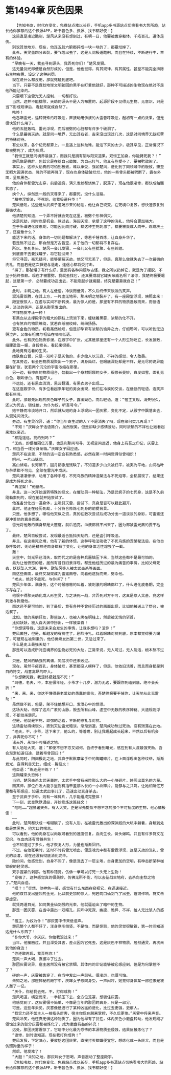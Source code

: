 # 第1494章 灰色因果
        【告知书友，时代在变化，免费站点难以长存，手机app多书源站点切换看书大势所趋，站长给你推荐的这个换源APP，听书音色多、换源、找书都好使！】
       这简直是凌迟酷刑，楚风从来没有想到过，有朝一日，他要被轰穿躯体，千疮百孔，遍体是伤。
       别说其他地方，现在，他连五脏六腑都碎成一块一块的了，都要烂掉了。
       此外，天灵盖四分五裂，要飞落出去了，这是人间极道酷刑，而且在持续，不断进行中，罕有的体验。
       “早晚有一天，我去寻到源头，我弄死你们！”楚风发狠。
       这无量剑光即便是自然形成的，但是，他也觉得，有其规律，有其属性，甚至不能完全排除有生物布置、设定了这种刑罚。
       现在说什么都没用，那就死磕到底吧。
       当下，只要不是谋划地球文明轮回的黑手在盯着他就好，那种不可描述的生物现在绝对不是他所能沾染的。
       只要眼下这雷光无人控制，一切都好说。
       当然，这并不能排除，天劫的源头不是人为布置的，起源阶段不见得无生物、无意识，只是当下形成规律后，看起来就成自然了。
       咕咚！
       他吞咽雷光，运转特殊的呼吸法，直接动用佛族的大雷音呼吸法，起初有一点的效果，但是很快没什么用了。
       他的五脏轰鸣，雷光浮现，而后被劈的心脏都有许多个破洞了。
       什么是最强天劫，就是同一境界，无出其右者，古来没出现过几次，这是对同境界无敌妖孽的特殊对待。
       有史以来，各个纪元都算上，一旦遇上这种劫难，能活下来的太少，极其罕见，正常情况下都被劈死了，成为灰烬。
       “我恒王就是同境界最强了，而我共是拥有阴与阳双道果，双恒王加身，你能劈死我？！”
       楚风像是挑衅，但其实是在给自己鼓舞，为自己打气，他真有些受不了，要被劈散架了。
       事实上，这种大劫真的可怕到极致，难以承受，强如楚风，进化到了同领域中的极致，臻至无暇大圆满状态，强的不能再强了，现在也身体破破烂烂，他的一些骨头都被劈断了，露在外面，呈焦黑色。
       他的身体都雷光击穿，前后透亮，满头发丝都烧焦了，脱落了，现在他很凄惨，都快成骷髅状态了。
       换个人，纵然是一般的天尊来了，都要死，没什么活路。
       “精神涅槃法，不死焰，给我极道升华！”
       楚风低吼，这些是从武疯子道场抄来的秘法，他让自己蜕变，在死境中复苏，想快速恢复到最强状态。
       他清楚的知道，一个弄不好就会死在这里，被劈个形神俱灭。
       这是死劫，同时也是机会，熬过去，海阔天空，承受了这种的洗礼，他将会更加强大。
       至于所谓进化疲惫期，可能因此而打破，都这种生死刺激了，都要被轰成人肉干，炼成灰土了，还疲惫什么？
       能活下来的话，身体的一切问题都解决了，等若千锤百炼，让自身升华了。
       若是熬不过去，那自然是万古皆空，关于他的一切都将不复存在。
       所以，生死关头，楚风一会儿发狠，一会儿又有些犹豫，有些纠结。
       到底要不去要找罐子，将它捡回来？
       将它寻回，毫无疑问，能够蒙蔽天劫，他又可无恙了，但是，真那么做就失去了一次最强的洗礼，而且若是这次躲避与退走，连信心都将受打击。
       “拼了，那破罐子有什么好，里面有各种问题与古怪，我之所以扔掉它，就是为了摆脱，不至于始终依赖。现在才被雷劈，我就去找它，还真要成就它罐天帝威名啊？滚你，我楚终极要崛起，这是第一步，必然要成功迈出去，不能刚起步就瘸腿，终究是要靠我自己！”
       ……
       此时，未明之地，有人在低语，冷淡而低沉，不久后终传来淡淡的笑声。
       混沌雾蒸腾，在其上方，一片虚无地带，那未明之地裂开了，有一座殿堂浮现，映照出来！
       殿堂很惊人，在虚与实间不断转换，最为惊人的是，那里有不祥的物质逸散而来，而低语声，淡淡的笑声，正是从那里发出的。
       不祥物质不止一种！
       有黑血从支撑殿宇的粗大的铜柱上流淌下来，缠绕着黑雾，浓郁的化不开。
       也有煞白的物质缭绕，犹若白纸被绞碎，纷纷扬扬。
       更有金色的物质，初看虽然灿烂，但是却孕育有浓郁的诡异之力，仔细聆听，可以听到无边哭泣声，又像有祖魔与祖仙在喃喃低语。
       此外，也有灰色物质弥漫，在殿宇中扩张，尤其是那里还有一个人形生物屹立，长发披散，细腰盈盈一握，身段修长，看起来很美。
       此地竟有活着的生灵。
       她肤色白皙，只是一双眸子是灰色的，多少给人以沉寂、不祥的感觉，令人敬畏。
       在其旁边，有金色物质凝聚出一个男子，满身灿烂，但眼底深处却是不祥，是无尽的诡异能量在扩张，犹若两个沉沦的宇宙浓缩在那里。
       另一边，有惨白的物质组合，勾勒出一个身材婀娜的女子，很修长曼妙，白发如雪，面孔无血色，眼眸惨白，有些吓人。
       不远处，还有黑血流淌，黑云翻涌，有黑衣男子出现……
       在这座殿宇中，有多位看起来年轻的男女出现，他们在冷漠的交谈，在低低的轻语，连笑声都有些冷。
       此时，那最先出现的灰色眸子的女子，露出疑色，而后轻语，道：“宿主又现，消失很久，还以为死去，锁住他，为仆为奴，听吾号令。”
       她平静而冷淡地开口，然后就从她的身上浮现出一团灰雾，变化不定，从殿宇中飘落出去，从混沌间消失。
       旁边，有生灵诧异，道：“你当年寄生过的人？不是消失了吗，现在缘何突兀再现？”
       “不知！”灰眸女子话语简介，虽然很美，但是却缺少感情波动，同时浓郁的不祥也让她看起来难以亲近。
       “相距遥远，找的到吗？”
       “无妨，即便相隔亿万里，也是刹那间可寻，无视空间远近，他身上有吾之印记，灰雾上门，相当吾一缕分身亲临。”灰眸女子回应道。
       楚风不在这里，不然的话一定会有熟悉感，必然在第一时间觉得似曾相识！
       明州，一片山脉间。
       高山倾塌，长河蒸干，圆月都像是残缺了，不知道多少山头被扫平，被夷为平地，山间枯叶与杂草都不可见，全部在雷光中成灰。
       楚风凄凄惨惨，动用了各种手段，不死鸟族的精神涅槃法与不死焰等，全都展现了，结果还是成为将死之身。
       “再涅槃！”他低吼。
       并且，这一次开始运转特殊的经文，在催动另一种秘法，乃是武疯子的七死身，这是不久前刚勒索到的，现在他就开始尝试了。
       他准备分化出一道身体，去吸引天雷，尝试下，真身是否可以藉此避开。
       此时，他正在经历死劫，十分符合修炼七死身的前提背景。
       只是，他多想了，哪怕他天纵之资，真的在数次尝试后成功分出一道淡淡的身影，可雷霆还是冲着他的真身而来。
       雷光将他轰的满身都是大窟窿，前后透亮，血液都溅不出来了，因为都被雷光蒸的要干枯了。
       最终，楚风百般尝试，发现最适合抵挡天劫的，还是盗引呼吸法。
       并且，在这垂死之境，他有了新的体悟，这种呼吸法吸收了不死鸟族的涅槃秘法后，在他自身呼吸时，无论是精神还肉身都有了变化，让他的身体活性增强了一截。
       轰！
       天空中，剑光早已消失，取而代之的是各种兵器镇压下来，当然这些都不是最可怕的。
       最为让他愤怒的是，居然有昔日旧景浮现，都是他经历过的最为痛苦的事情，比如父母死去，妖妖坠入大渊，黄牛、欧阳风等人被太武击杀等画面。
       而这些画面，最终又凝聚成为雷霆画卷，向着他遮拢而来，劈杀他。
       “老夫，绝对不能死，与你拼了！”
       楚风少年体，满身伤，这个时候嗷嗷的叫着，被刺激的眼睛都红了，什么进化疲惫期，完全不存在了。
       他恨不得那天劫化成人形生灵，与之决死一战，非弄死对方不可，这真是欺人太甚，竟这样刺激与折磨他。
       而这还不是可怕的，到了最后，竟有各种不曾经历过的画面出现，比如他被送上了祭台，被活祭了。
       比如，他的亲朋好友，那些故人，也被人绑在铜柱上，然后被无情的斩首。
       比如妖妖，被人自大渊中捞出，一样被枭首！
       “你想误导我，这是未来会发生的事情，让我多想吗？滚你！”
       楚风癫狂，但是，却越发的有抗性了，剧烈挣扎，红着眼睛对抗到底，原本都觉得要力竭了，可是现在被刺激的，他仿佛焕发出第二世，又活过来了。
       什么是史上最强天劫？
       那是可以造成所对应境界的生物必死的大劫，正常来说，无人可过，无人能活，根本熬不过去。
       只是，楚风的确强的离谱，同层次中还未败过。
       现在，虽然千疮百孔，身体破烂，甚至都没人模样了，但是，他依旧活着，而且周身都是刺目的符文，战意高昂的吓人。
       “你想劈死我，我楚终极就是不死！”
       “玛德，老夫，不，本座很年轻，小爷才十几岁，潜力无边，要跟你死磕到底，绝不会夭折！”
       “来，来，来，你这不懂得最老爱幼的愚蠢的家伙，吾楚终极要干掉你，让天地从此无雷劫！”
       虽然做不到，但是，架不住他想开口，发泄心中的愤懑。
       这场大劫，击穿了这片广袤的山脉，毁去所有山峰，虚空中无数的秩序神链、大道规则浮现，不断绞杀楚风。
       但是，他就是不死，顽强的活着，不断的挣扎与对抗。
       这场雷劫持续很久，直到天边雷光暗淡，渐渐消退，楚风成功熬过死劫，没有殒落在此地。
       “老夫，不，小爷，活下来了，他么的，等着瞧，别让我崛起成长起来，不然以后有机会了，非弄死你不可！”
       诸天外，永恒不可描述之地。
       有人哈哈大笑，道：“即便不想不念又如何，吾终于看到曙光，感应到有人渡最强天劫，吾会渐渐知道归途，踏着帝骨回归！”
       与此同时，阳间极北之地，武疯子默默摩挲手中的陶罐碎片，在上面浮现出各种纹络，渐渐发光，变得刺目无比，组成一篇经文！
       他自语：“练还是不练？！”
       这陶罐来头恐怖！
       当初，楚风击杀太武天尊时，太武手中曾有米粒那么大的一小块碎片，映照出莫名的力量。
       而其师，那位白发大能手里则有指甲盖那么长的一小块碎片，能够与之共鸣，让她相隔亿万里都有所感应，知道太武出事儿了，迅速出动真身杀去。
       至于武疯子手中，则有一堆碎片，几乎能组成完整体！
       下一刻，武皇默默诵经，开始修炼这篇经文！
       “哈哈……”超脱诸天外，有人大笑，正是早先提及不想不念的那个不可揣度的生物，他心情极佳！
       ……
       此时，楚风都快成一堆糊碳了，没有人形，在被雷光轰出的深渊般的大坑中躺着，身躯到处都是焦黑色，他大口的喘息。
       可以看到，他的肉身在以肉眼可看到的速度恢复，血肉生长，骨头爆鸣，并且有许多符文在交织，与血肉还有骨骼共生！
       也不知道过了多久，他才恢复人形，力量也渐渐回归。
       不过，在他张嘴时，还时不时有雷光喷出，便是魂光中都有雷霆浮现，这是天劫的洗礼，雷光的浇灌，现在还没有彻底消化完毕。
       隐约间，他感觉到，自身不同了，像是洗去了一层尘埃，自身更加的空明，有种击断某种枷锁般的轻灵感。
       双手握紧的刹那，他有种错觉，仿佛一拳可以打死一头无上生物！
       “变强了，这种感觉真的很美妙，仿佛无所不能，可以去征战古地府，去杀向主祭之地了。”楚风自语。
       “嗯？！”突然，他神色一凝，感觉有什么东西在窥视它，在迅速接近。
       他的双目发出盛烈的金光，比以前更加的惊人，宛若两口仙剑飞了出去，铿锵作响，符文击穿虚空。
       就凭两道目光，如同黄金仙剑般的光束，他就逼迫出了暗中的生物。
       那是一团灰雾，在当中露出一双瞳孔，灰眸中死寂、幽邃、诡异、不祥，给人无比骇人的感觉。
       “宿主，为奴为仆！”那灰雾中传来低语声。
       楚风整个人都不好了，浑身寒毛倒竖，不是怕，而是惊怒，他的灵觉很敏锐，第一时间知道这是什么东西了！
       “仆你大爷，小灰灰，你给我滚过来！”
       当年，他接触过，并且深受其害，差点因为它死去，这是灰色不祥物质，居然通灵，再次来到他的身边！
       “你还敢再现，我弄死你！”
       楚风一声大喝，直接冲了过去。
       那团灰雾诧异，宿主居然没有被它禁锢，其体内的印记能够被它感应到，但是为何掌控不了？
       砰的一声，灰雾被轰穿了，在当中发出一声怒吼，很凄厉，也很可怕。
       未知之地，那座神秘的殿宇中，灰眸女子感同身受，一声闷哼，她觉得身体某一部位像是被人轰了一记。
       “灰仆，你给我去死，不，打你成狗！”
       楚风喝道，横空而来，一拳镇压下去，全方位笼罩，想锁住灰雾。
       他感觉到了，这灰雾很不简单，不像是当年的那团的真身，只是一部分。
       可是，这些年未见，灰雾像是进行了某种凶猛的进化，比过去更强，更瘆人。
       “我实力还不如主人一根指头厉害，宿主你现在脱离掌控，不久后更惨。”灰雾中传来声音。
       楚风冷笑，他还真无惧这种物质了，因为他早有了抗性，体内灰色小磨盘转动，他发现刚才侵蚀过来的部分灰雾都被炼化了，成为磨盘有益的补充！
       远处，那团灰雾震惊了，它暗中分化最为恐怖的本源物质去侵蚀，结果反被炼化了？
       “谁惨，到时谁知道，现在我打你成狗！”
       楚风发狠，下定决心，要收拾这团灰雾，直接打灭都嫌便宜它，想炼化成一头灰犬，而且是仿照狗皇的样子！
       然后，他发难了！
       “大胆！”未知之地，那灰眸女子怒喝，声音震动了整座殿宇。
       【告知书友，时代在变化，免费站点难以长存，手机app多书源站点切换看书大势所趋，站长给你推荐的这个换源APP，听书音色多、换源、找书都好使！】